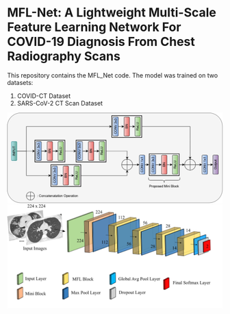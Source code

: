# MFL-Net: A Lightweight Multi-Scale Feature Learning Network For COVID-19 Diagnosis From Chest Radiography Scans
This repository contains the MFL_Net code. The model was trained on two datasets:<br/>
1) COVID-CT Dataset<br/>
2) SARS-CoV-2 CT Scan Dataset<br/>

![IMG](./Img/mfl-final.jpg)
![IMG](./Img/model-final.jpg)
